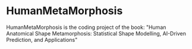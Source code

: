 # HumanMetaMorphosis
HumanMetaMorphosis is the coding project of the book: "Human Anatomical Shape Metamorphosis: Statistical Shape Modelling, AI-Driven Prediction, and Applications"
